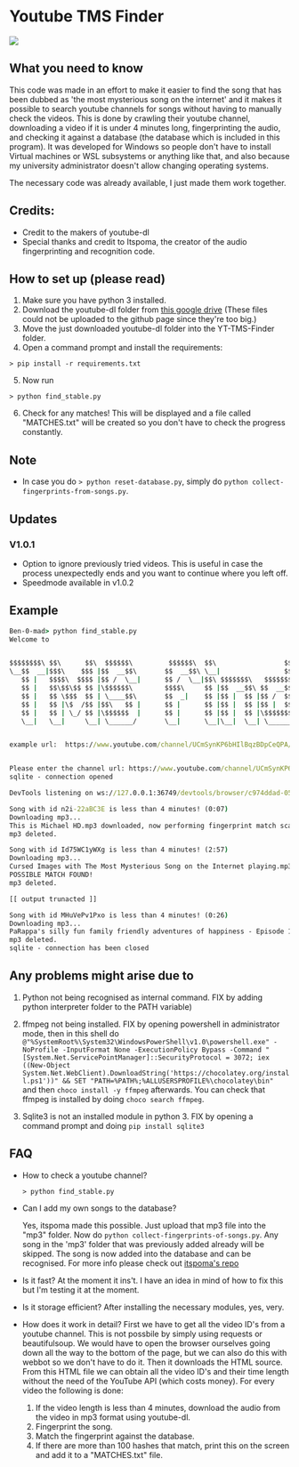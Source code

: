 # Youtube TMS Finder

![](http://new.tinygrab.com/7020c0e8b010392da4053fa90ab8e0c8419bded864.png)

## What you need to know

This code was made in an effort to make it easier to find the song that has been dubbed as 'the most mysterious song on the internet' and it makes it possible to search youtube channels for songs without having to manually check the videos. This is done by crawling their youtube channel, downloading a video if it is under 4 minutes long, fingerprinting the audio, and checking it against a database (the database which is included in this program). It was developed for Windows so people don't have to install Virtual machines or WSL subsystems or anything like that, and also because my university administrator doesn't allow changing operating systems.

The necessary code was already available, I just made them work together.

## Credits:
- Credit to the makers of youtube-dl
- Special thanks and credit to Itspoma, the creator of the audio fingerprinting and recognition code.

## How to set up (please read)

1. Make sure you have python 3 installed.
1. Download the youtube-dl folder from [this google drive](https://drive.google.com/drive/folders/1kw1Wk-YJmki5malOPy1WIxS_dWkRqJeE?usp=sharing) (These files could not be uploaded to the github page since they're too big.)
1. Move the just downloaded youtube-dl folder into the YT-TMS-Finder folder.
1. Open a command prompt and install the requirements:
```
> pip install -r requirements.txt
```
5. Now run
```
> python find_stable.py
```
6. Check for any matches! This will be displayed and a file called "MATCHES.txt" will be created so you don't have to check the progress constantly.

## Note

- In case you do ```> python reset-database.py```, simply do ```python collect-fingerprints-from-songs.py```.

## Updates

### V1.0.1
- Option to ignore previously tried videos. This is useful in case the process unexpectedly ends and you want to continue where you left off.
- Speedmode available in v1.0.2

## Example

```bat
Ben-0-mad> python find_stable.py
Welcome to


$$$$$$$$\ $$\      $$\  $$$$$$\         $$$$$$\  $$\                 $$\
\__$$  __|$$$\    $$$ |$$  __$$\       $$  __$$\ \__|                $$ |
   $$ |   $$$$\  $$$$ |$$ /  \__|      $$ /  \__|$$\ $$$$$$$\   $$$$$$$ | $$$$$$\   $$$$$$\
   $$ |   $$\$$\$$ $$ |\$$$$$$\        $$$$\     $$ |$$  __$$\ $$  __$$ |$$  __$$\ $$  __$$\
   $$ |   $$ \$$$  $$ | \____$$\       $$  _|    $$ |$$ |  $$ |$$ /  $$ |$$$$$$$$ |$$ |  \__|
   $$ |   $$ |\$  /$$ |$$\   $$ |      $$ |      $$ |$$ |  $$ |$$ |  $$ |$$   ____|$$ |
   $$ |   $$ | \_/ $$ |\$$$$$$  |      $$ |      $$ |$$ |  $$ |\$$$$$$$ |\$$$$$$$\ $$ |
   \__|   \__|     \__| \______/       \__|      \__|\__|  \__| \_______| \_______|\__|


example url:  https://www.youtube.com/channel/UCmSynKP6bHIlBqzBDpCeQPA/videos


Please enter the channel url: https://www.youtube.com/channel/UCmSynKP6bHIlBqzBDpCeQPA/videos
sqlite - connection opened

DevTools listening on ws://127.0.0.1:36749/devtools/browser/c974ddad-0534-4ee7-9f82-50c47379fae2

Song with id n2i-22aBC3E is less than 4 minutes! (0:07)
Downloading mp3...
This is Michael HD.mp3 downloaded, now performing fingerprint match scan. Please wait...
mp3 deleted.

Song with id Id75WC1yWXg is less than 4 minutes! (2:57)
Downloading mp3...
Cursed Images with The Most Mysterious Song on the Internet playing.mp3 downloaded, now performing fingerprint match scan. Please wait...
POSSIBLE MATCH FOUND!
mp3 deleted.

[[ output trunacted ]]

Song with id MHuVePv1Pxo is less than 4 minutes! (0:26)
Downloading mp3...
PaRappa's silly fun family friendly adventures of happiness - Episode 1.mp3 downloaded, now performing fingerprint match scan. Please wait...
mp3 deleted.
sqlite - connection has been closed
```

## Any problems might arise due to
1. Python not being recognised as internal command. FIX by adding python interpreter folder to the PATH variable)
1. ffmpeg not being installed. FIX by opening powershell in administrator mode, then in this shell do 
```@"%SystemRoot%\System32\WindowsPowerShell\v1.0\powershell.exe" -NoProfile -InputFormat None -ExecutionPolicy Bypass -Command " [System.Net.ServicePointManager]::SecurityProtocol = 3072; iex ((New-Object System.Net.WebClient).DownloadString('https://chocolatey.org/install.ps1'))" && SET "PATH=%PATH%;%ALLUSERSPROFILE%\chocolatey\bin" ``` and then ```choco install -y ffmpeg``` afterwards. You can check that ffmpeg is installed by doing ```choco search ffmpeg```.

1. Sqlite3 is not an installed module in python 3. FIX by opening a command prompt and doing `pip install sqlite3`

## FAQ
- How to check a youtube channel?

  ```
  > python find_stable.py
  ```
- Can I add my own songs to the database?

  Yes, itspoma made this possible. Just upload that mp3 file into the "mp3" folder. Now do `python collect-fingerprints-of-songs.py`. Any song in the 'mp3' folder that was previously added already will be skipped. The song is now added into the database and can be recognised. For more info please check out [itspoma's repo](https://github.com/itspoma/audio-fingerprint-identifying-python)
 
- Is it fast?
  At the moment it ins't. I have an idea in mind of how to fix this but I'm testing it at the moment.
  
- Is it storage efficient?
  After installing the necessary modules, yes, very.

- How does it work in detail?
  First we have to get all the video ID's from a youtube channel. This is not possbile by simply using requests or beautifulsoup. We would have to open the browser ourselves going down all the way to the bottom of the page, but we can also do this with webbot so we don't have to do it. Then it downloads the HTML source. From this HTML file we can obtain all the video ID's and their time length without the need of the YouTube API (which costs money). For every video the following is done:
  1. If the video length is less than 4 minutes, download the audio from the video in mp3 format using youtube-dl.
  2. Fingerprint the song.
  3. Match the fingerprint against the database.
  4. If there are more than 100 hashes that match, print this on the screen and add it to a "MATCHES.txt" file.
